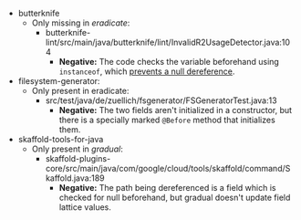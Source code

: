 - butterknife
  - Only missing in _eradicate_:
    - butterknife-lint/src/main/java/butterknife/lint/InvalidR2UsageDetector.java:104
      - **Negative:** The code checks the variable beforehand using
        `instanceof`, which [prevents a null dereference][instanceof].
- filesystem-generator:
  - Only present in eradicate:
    - src/test/java/de/zuellich/fsgenerator/FSGeneratorTest.java:13
      - **Negative:** The two fields aren't initialized in a constructor, but
        there is a specially marked `@Before` method that initializes them.
- skaffold-tools-for-java
  - Only present in _gradual_:
    - skaffold-plugins-core/src/main/java/com/google/cloud/tools/skaffold/command/Skaffold.java:189
      - **Negative:** The path being dereferenced is a field which is checked
        for null beforehand, but gradual doesn't update field lattice values.

[instanceof]: https://stackoverflow.com/a/2950415/5044950
